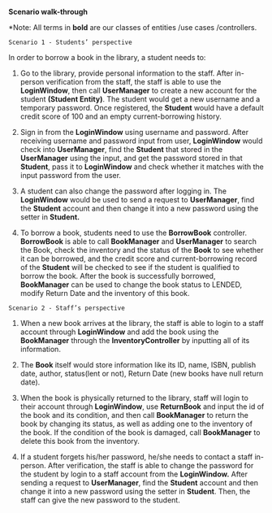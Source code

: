 **Scenario walk-through**

*Note: All terms in **bold** are our classes of entities /use cases /controllers.

`Scenario 1 - Students’ perspective`

In order to borrow a book in the library, a student needs to:

1. Go to the library, provide personal information to the staff. After in-person verification from the staff, the staff 
is able to use the **LoginWindow**, then call **UserManager** to create a new account for the student **(Student Entity)**. The 
student would get a new username and a temporary password. Once registered, the **Student** would have a default credit 
score of 100 and an empty current-borrowing history.


2. Sign in from the **LoginWindow** using username and password. After receiving username and password input from user,
**LoginWindow** would check into **UserManager**, find the **Student** that stored in the **UserManager** using the input, 
and get the password stored in that **Student**, pass it to **LoginWindow** and check whether it matches with the input 
password from the user.


3. A student can also change the password after logging in. The **LoginWindow** would be used to send a request to 
**UserManager**, find the **Student** account and then change it into a new password using the setter in **Student.**


4. To borrow a book, students need to use the **BorrowBook** controller. **BorrowBook** is able to call **BookManager** and 
**UserManager** to search the Book, check the inventory and the status of the **Book** to see whether it can be borrowed, and 
the credit score and current-borrowing record of the **Student** will be checked to see if the student is qualified to 
borrow the book. After the book is successfully borrowed, **BookManager** can be used to change the book status to LENDED, 
modify Return Date and the inventory of this book.

   

`Scenario 2 - Staff’s perspective`

1. When a new book arrives at the library, the staff is able to login to a staff account through **LoginWindow** and
add the book using the **BookManager** through the **InventoryController** by inputting all of its information.


2. The **Book** itself would store information like its ID, name, ISBN, publish date, author, status(lent or not), 
Return Date (new books have null return date).


3. When the book is physically returned to the library, staff will login to their account through **LoginWindow**, 
use **ReturnBook** and input the id of the book and its condition, and then call **BookManager** to return the book by 
changing its status, as well as adding one to the inventory of the book. If the condition of the book is damaged, call 
**BookManager** to delete this book from the inventory.


4. If a student forgets his/her password, he/she needs to contact a staff in-person. After verification, the staff is able
to change the password for the student by login to a staff account from the **LoginWindow.** After sending a request to
**UserManager**, find the **Student** account and then change it into a new password using the setter in **Student**.
Then, the staff can give the new password to the student.



